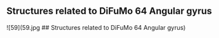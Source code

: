 


## Structures related to DiFuMo 64 Angular gyrus

![59](59.jpg ## Structures related to DiFuMo 64 Angular gyrus)